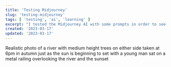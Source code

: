 ```yaml
---
title: 'Testing Midjourney'
slug: 'testing-midjourney'
tags: [ 'testing', 'ai', 'learning' ]
excerpt: "I tested the Midjourney AI with some prompts in order to see how good it was and to see if all the hype was worth it. Spoilers: it was"
created: '2023-03-17'
updated: '2023-03-17'
---
```


<caption>Realistic photo of a river with medium height trees on either side taken at 6pm in autumn just as the sun is beginning to set with a young man sat on a metal railing overlooking the river and the sunset</caption>

